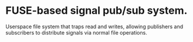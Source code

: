 
# FUSE-based signal pub/sub system.

Userspace file system that traps read and writes, allowing publishers
and subscribers to distribute signals via normal file operations.

